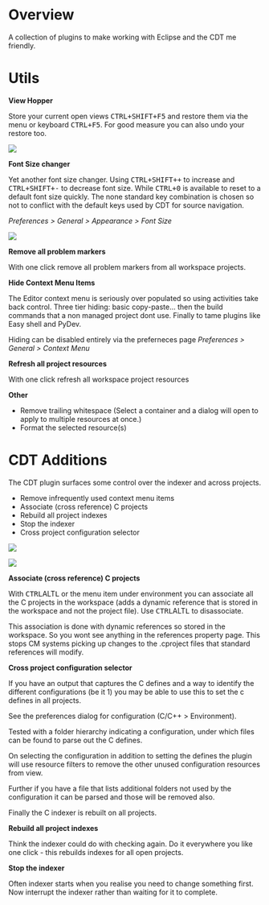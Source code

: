Overview
===============

A collection of plugins to make working with Eclipse and the CDT me friendly.


Utils
==

**View Hopper**

Store your current open views <kbd>CTRL+SHIFT+F5</kbd> and restore them via the menu or keyboard <kbd>CTRL+F5</kbd>. For good measure you can also undo your restore too.

![](https://raw.github.com/ovinn/eclipse-plugins/master/com.vinn.feature.utils/images/view_hopper.png)


**Font Size changer**

Yet another font size changer. Using <kbd>CTRL+SHIFT++</kbd> to increase and <kbd>CTRL+SHIFT+-</kbd> to decrease font size. While <kbd>CTRL+0</kbd> is available to reset to a default font size quickly. The none standard key combination is chosen so not to conflict with the default keys used by CDT for source navigation.


*Preferences > General > Appearance > Font Size*


![](https://raw.github.com/ovinn/eclipse-plugins/master/com.vinn.feature.utils/images/tools.png)


**Remove all problem markers**

With one click remove all problem markers from all workspace projects.

**Hide Context Menu Items**

The Editor context menu is seriously over populated so using activities take back control. Three tier hiding: basic copy-paste... then the build commands that a non managed project dont use. Finally to tame plugins like Easy shell and PyDev.

Hiding can be disabled entirely via the preferneces page *Preferences > General > Context Menu*


**Refresh all project resources**

With one click refresh all workspace project resources


**Other**

* Remove trailing whitespace (Select a container and a dialog will open to apply to multiple resources at once.)
* Format the selected resource(s)


CDT Additions
==

The CDT plugin surfaces some control over the indexer and across projects. 

* Remove infrequently used context menu items
* Associate (cross reference) C projects
* Rebuild all project indexes
* Stop the indexer
* Cross project configuration selector


![](https://raw.github.com/ovinn/eclipse-plugins/master/com.vinn.feature.cdt/images/environment.png)

![](https://raw.github.com/ovinn/eclipse-plugins/master/com.vinn.feature.cdt/images/environment_indicator.png)


**Associate (cross reference) C projects**

With <kbd>CTRL</kbd>ALT<kbd>L</kbd> or the menu item under environment you can associate all the C projects in the workspace (adds a dynamic reference that is stored in the workspace and not the project file). Use <kbd>CTRL</kbd>ALT<kbd>L</kbd> to disassociate.

This association is done with dynamic references so stored in the workspace. So you wont see anything in the references property page. This stops CM systems picking up changes to the .cproject files that standard references will modify.


**Cross project configuration selector**

If you have an output that captures the C defines and a way to identify the 
different configurations (be it 1) you may be able to use this to set the c
defines in all projects.

See the preferences dialog for configuration (C/C++ > Environment).

Tested with a folder hierarchy indicating a configuration, under which files
can be found to parse out the C defines.

On selecting the configuration in addition to setting the defines the plugin
will use resource filters to remove the other unused configuration resources from view.

Further if you have a file that lists additional folders not used by the configuration
it can be parsed and those will be removed also.

Finally the C indexer is rebuilt on all projects.


**Rebuild all project indexes**

Think the indexer could do with checking again. Do it everywhere you like one click - this rebuilds indexes for all open projects.

**Stop the indexer**

Often indexer starts when you realise you need to change something first. Now interrupt the indexer rather than waiting for it to complete.


